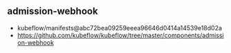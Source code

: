 ## admission-webhook

- kubeflow/manifests@abc72bea09259eeea96646d0414a14539e18d02a
- https://github.com/kubeflow/kubeflow/tree/master/components/admission-webhook